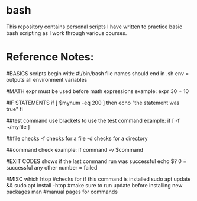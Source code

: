 # bash

This repository contains personal scripts I have written to practice basic bash scripting as I work through various courses.

# Reference Notes:

#BASICS
scripts begin with: #!/bin/bash
file names should end in .sh
env = outputs all environment variables


#MATH
expr must be used before math expressions
example: expr 30 + 10


#IF STATEMENTS
if [ $mynum -eq 200 ]
then
    echo "the statement was true"
fi

##test command
use brackets to use the test command 
example: if [ -f ~/myfile ]

##file checks
-f checks for a file
-d checks for a directory

##command check
example: if command -v $command


#EXIT CODES
shows if the last command run was successful
echo $?
0 = successful
any other number = failed




#MISC
which htop    #checks for if this command is installed
sudo apt update && sudo apt install -htop    #make sure to run update before installing new packages
man    #manual pages for commands
